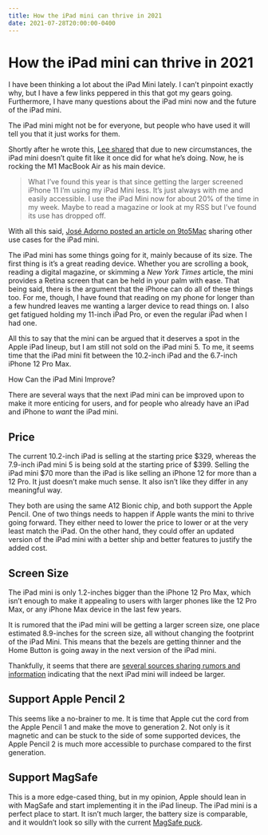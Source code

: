 ```yaml
---
title: How the iPad mini can thrive in 2021
date: 2021-07-28T20:00:00-0400
---
```


# How the iPad mini can thrive in 2021

I have been thinking a lot about the iPad Mini lately. I can’t pinpoint exactly why, but I have a few links peppered in this that got my gears going. Furthermore, I have many questions about the iPad mini now and the future of the iPad mini.

The iPad mini might not be for everyone, but people who have used it will tell you that it just works for them.

Shortly after he wrote this, [Lee shared](https://ljpuk.net/2021/07/24/where-does-the-ipad-fit-in-for-me-in-2021/) that due to new circumstances, the iPad mini doesn’t quite fit like it once did for what he’s doing. Now, he is rocking the M1 MacBook Air as his main device.

> What I’ve found this year is that since getting the larger screened iPhone 11 I’m using my iPad Mini less. It’s just always with me and easily accessible. I use the iPad Mini now for about 20% of the time in my week. Maybe to read a magazine or look at my RSS but I’ve found its use has dropped off.

With all this said, [José Adorno posted an article on 9to5Mac](https://9to5mac.com/2021/06/22/opinion-ipad-mini-5-solid-choice-2021/) sharing other use cases for the iPad mini.

The iPad mini has some things going for it, mainly because of its size. The first thing is it’s a great reading device. Whether you are scrolling a book, reading a digital magazine, or skimming a _New York Times_ article, the mini provides a Retina screen that can be held in your palm with ease. That being said, there is the argument that the iPhone can do all of these things too. For me, though, I have found that reading on my phone for longer than a few hundred leaves me wanting a larger device to read things on. I also get fatigued holding my 11-inch iPad Pro, or even the regular iPad when I had one.

All this to say that the mini can be argued that it deserves a spot in the Apple iPad lineup, but I am still not sold on the iPad mini 5. To me, it seems time that the iPad mini fit between the 10.2-inch iPad and the 6.7-inch iPhone 12 Pro Max.

How Can the iPad Mini Improve?

There are several ways that the next iPad mini can be improved upon to make it more enticing for users, and for people who already have an iPad and iPhone to _want_ the iPad mini.

## Price

The current 10.2-inch iPad is selling at the starting price $329, whereas the 7.9-inch iPad mini 5 is being sold at the starting price of $399. Selling the iPad mini $70 more than the iPad is like selling an iPhone 12 for more than a 12 Pro. It just doesn’t make much sense. It also isn’t like they differ in any meaningful way.

They both are using the same A12 Bionic chip, and both support the Apple Pencil. One of two things needs to happen if Apple wants the mini to thrive going forward. They either need to lower the price to lower or at the very least match the iPad. On the other hand, they could offer an updated version of the iPad mini with a better ship and better features to justify the added cost.

## Screen Size

The iPad mini is only 1.2-inches bigger than the iPhone 12 Pro Max, which isn’t enough to make it appealing to users with larger phones like the 12 Pro Max, or any iPhone Max device in the last few years.

It is rumored that the iPad mini will be getting a larger screen size, one place estimated 8.9-inches for the screen size, all without changing the footprint of the iPad Mini. This means that the bezels are getting thinner and the Home Button is going away in the next version of the iPad mini.

Thankfully, it seems that there are [several sources sharing rumors and information](https://www.macrumors.com/2021/06/04/ipad-mini-redesign-coming-2021/) indicating that the next iPad mini will indeed be larger.

## Support Apple Pencil 2

This seems like a no-brainer to me. It is time that Apple cut the cord from the Apple Pencil 1 and make the move to generation 2. Not only is it magnetic and can be stuck to the side of some supported devices, the Apple Pencil 2 is much more accessible to purchase compared to the first generation.

## Support MagSafe

This is a more edge-cased thing, but in my opinion, Apple should lean in with MagSafe and start implementing it in the iPad lineup. The iPad mini is a perfect place to start. It isn’t much larger, the battery size is comparable, and it wouldn’t look so silly with the current [MagSafe puck](https://www.apple.com/shop/product/MHXH3AM/A/magsafe-charger).